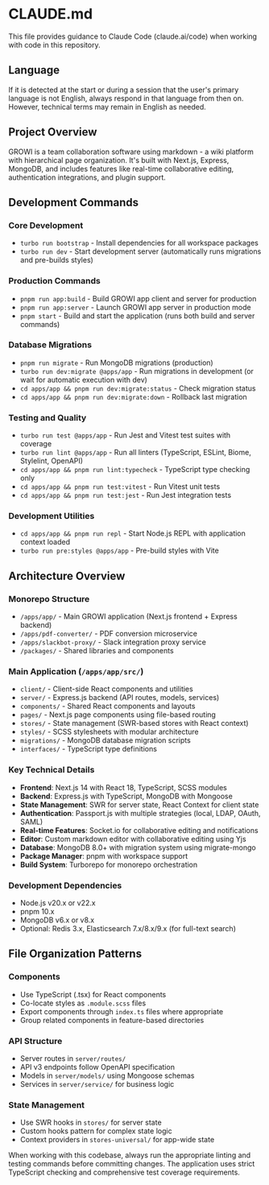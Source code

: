 # CLAUDE.md

This file provides guidance to Claude Code (claude.ai/code) when working with code in this repository.

## Language

If it is detected at the start or during a session that the user's primary language is not English, always respond in that language from then on. However, technical terms may remain in English as needed.

## Project Overview

GROWI is a team collaboration software using markdown - a wiki platform with hierarchical page organization. It's built with Next.js, Express, MongoDB, and includes features like real-time collaborative editing, authentication integrations, and plugin support.

## Development Commands

### Core Development
- `turbo run bootstrap` - Install dependencies for all workspace packages
- `turbo run dev` - Start development server (automatically runs migrations and pre-builds styles)

### Production Commands
- `pnpm run app:build` - Build GROWI app client and server for production
- `pnpm run app:server` - Launch GROWI app server in production mode
- `pnpm start` - Build and start the application (runs both build and server commands)

### Database Migrations
- `pnpm run migrate` - Run MongoDB migrations (production)
- `turbo run dev:migrate @apps/app` - Run migrations in development (or wait for automatic execution with dev)
- `cd apps/app && pnpm run dev:migrate:status` - Check migration status
- `cd apps/app && pnpm run dev:migrate:down` - Rollback last migration

### Testing and Quality
- `turbo run test @apps/app` - Run Jest and Vitest test suites with coverage
- `turbo run lint @apps/app` - Run all linters (TypeScript, ESLint, Biome, Stylelint, OpenAPI)
- `cd apps/app && pnpm run lint:typecheck` - TypeScript type checking only
- `cd apps/app && pnpm run test:vitest` - Run Vitest unit tests
- `cd apps/app && pnpm run test:jest` - Run Jest integration tests

### Development Utilities  
- `cd apps/app && pnpm run repl` - Start Node.js REPL with application context loaded
- `turbo run pre:styles @apps/app` - Pre-build styles with Vite

## Architecture Overview

### Monorepo Structure
- `/apps/app/` - Main GROWI application (Next.js frontend + Express backend)
- `/apps/pdf-converter/` - PDF conversion microservice
- `/apps/slackbot-proxy/` - Slack integration proxy service
- `/packages/` - Shared libraries and components

### Main Application (`/apps/app/src/`)
- `client/` - Client-side React components and utilities
- `server/` - Express.js backend (API routes, models, services)  
- `components/` - Shared React components and layouts
- `pages/` - Next.js page components using file-based routing
- `stores/` - State management (SWR-based stores with React context)
- `styles/` - SCSS stylesheets with modular architecture
- `migrations/` - MongoDB database migration scripts
- `interfaces/` - TypeScript type definitions

### Key Technical Details
- **Frontend**: Next.js 14 with React 18, TypeScript, SCSS modules
- **Backend**: Express.js with TypeScript, MongoDB with Mongoose
- **State Management**: SWR for server state, React Context for client state
- **Authentication**: Passport.js with multiple strategies (local, LDAP, OAuth, SAML)
- **Real-time Features**: Socket.io for collaborative editing and notifications
- **Editor**: Custom markdown editor with collaborative editing using Yjs
- **Database**: MongoDB 8.0+ with migration system using migrate-mongo
- **Package Manager**: pnpm with workspace support
- **Build System**: Turborepo for monorepo orchestration

### Development Dependencies
- Node.js v20.x or v22.x
- pnpm 10.x  
- MongoDB v6.x or v8.x
- Optional: Redis 3.x, Elasticsearch 7.x/8.x/9.x (for full-text search)

## File Organization Patterns

### Components
- Use TypeScript (.tsx) for React components
- Co-locate styles as `.module.scss` files
- Export components through `index.ts` files where appropriate
- Group related components in feature-based directories

### API Structure
- Server routes in `server/routes/`
- API v3 endpoints follow OpenAPI specification
- Models in `server/models/` using Mongoose schemas
- Services in `server/service/` for business logic

### State Management
- Use SWR hooks in `stores/` for server state
- Custom hooks pattern for complex state logic
- Context providers in `stores-universal/` for app-wide state

When working with this codebase, always run the appropriate linting and testing commands before committing changes. The application uses strict TypeScript checking and comprehensive test coverage requirements.